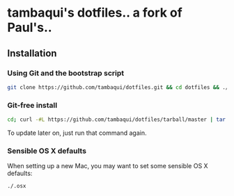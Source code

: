 # tambaqui's dotfiles.. a fork of Paul's..

## Installation

### Using Git and the bootstrap script

```bash
git clone https://github.com/tambaqui/dotfiles.git && cd dotfiles && ./bootstrap.sh
```

### Git-free install

```bash
cd; curl -#L https://github.com/tambaqui/dotfiles/tarball/master | tar -xzv --strip-components 1 --exclude={README.md,bootstrap.sh}
```

To update later on, just run that command again.

### Sensible OS X defaults

When setting up a new Mac, you may want to set some sensible OS X defaults:

```bash
./.osx
```

